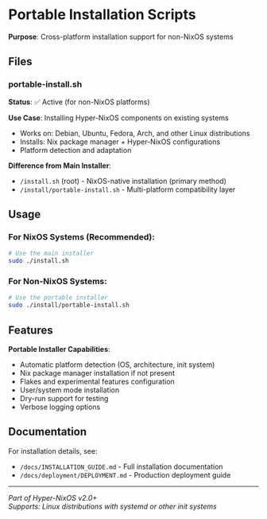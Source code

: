 # Portable Installation Scripts

**Purpose**: Cross-platform installation support for non-NixOS systems

## Files

### portable-install.sh
**Status**: ✅ Active (for non-NixOS platforms)

**Use Case**: Installing Hyper-NixOS components on existing systems
- Works on: Debian, Ubuntu, Fedora, Arch, and other Linux distributions
- Installs: Nix package manager + Hyper-NixOS configurations
- Platform detection and adaptation

**Difference from Main Installer**:
- `/install.sh` (root) - NixOS-native installation (primary method)
- `/install/portable-install.sh` - Multi-platform compatibility layer

## Usage

### For NixOS Systems (Recommended):
```bash
# Use the main installer
sudo ./install.sh
```

### For Non-NixOS Systems:
```bash
# Use the portable installer
sudo ./install/portable-install.sh
```

## Features

**Portable Installer Capabilities**:
- Automatic platform detection (OS, architecture, init system)
- Nix package manager installation if not present
- Flakes and experimental features configuration
- User/system mode installation
- Dry-run support for testing
- Verbose logging options

## Documentation

For installation details, see:
- `/docs/INSTALLATION_GUIDE.md` - Full installation documentation
- `/docs/deployment/DEPLOYMENT.md` - Production deployment guide

---

*Part of Hyper-NixOS v2.0+*  
*Supports: Linux distributions with systemd or other init systems*
